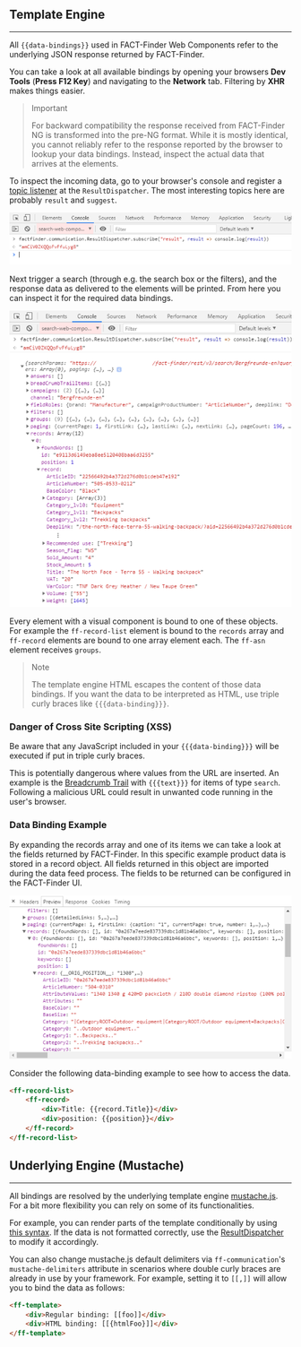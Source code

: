 ## Template Engine

---
All `{{data-bindings}}` used in FACT-Finder Web Components refer to the underlying JSON response returned by FACT-Finder.

You can take a look at all available bindings by opening your browsers **Dev Tools** (__Press F12 Key__) and navigating to the **Network** tab.
Filtering by **XHR** makes things easier.

> Important
>
> For backward compatibility the response received from FACT-Finder NG is transformed into the pre-NG format.
> While it is mostly identical, you cannot reliably refer to the response reported by the browser to lookup your data bindings.
> Instead, inspect the actual data that arrives at the elements.

To inspect the incoming data, go to your browser's console and register a [topic listener](/api/4.x/core-result-dispatcher) at the `ResultDispatcher`.
The most interesting topics here are probably `result` and `suggest`.

![Register topic listener](/images/templateEngine/register-topic-listener.PNG "Register topic listener")

Next trigger a search (through e.g. the search box or the filters), and the response data as delivered to the elements will be printed.
From here you can inspect it for the required data bindings.

![Inspect result](/images/templateEngine/inspect-result.PNG "Inspect result")

Every element with a visual component is bound to one of these objects.
For example the `ff-record-list` element is bound to the `records` array and `ff-record` elements are bound to one array element each. The `ff-asn` element receives `groups`.

> Note
>
> The template engine HTML escapes the content of those data bindings.
> If you want the data to be interpreted as HTML, use triple curly braces like `{{{data-binding}}}`.

### Danger of Cross Site Scripting (XSS)

Be aware that any JavaScript included in your `{{{data-binding}}}` will be executed if put in triple curly braces.

This is potentially dangerous where values from the URL are inserted.
An example is the [Breadcrumb Trail](/api/4.x/ff-breadcrumb-trail) with `{{{text}}}` for items of type `search`.
Following a malicious URL could result in unwanted code running in the user's browser.

### Data Binding Example

By expanding the records array and one of its items we can take a look at the fields returned by
FACT-Finder.
In this specific example product data is stored in a record object.
All fields returned in this object are imported during the data feed process.
The fields to be returned can be configured in the FACT-Finder UI.

![record_json.PNG](/images/templateEngine/record_json.PNG "slots")

Consider the following data-binding example to see how to access the data.
```html
<ff-record-list>
    <ff-record>
        <div>Title: {{record.Title}}</div>
        <div>position: {{position}}</div>
    </ff-record>
</ff-record-list>
```

## Underlying Engine (Mustache)

---
All bindings are resolved by the underlying template engine [mustache.js](https://github.com/janl/mustache.js/#mustachejs---logic-less-mustache-templates-with-javascript).
 For a bit more flexibility you can rely on some of its functionalities.

For example, you can render parts of the template conditionally by using [this syntax](https://github.com/janl/mustache.js/#false-values-or-empty-lists).
If the data is not formatted correctly, use the [ResultDispatcher](/api/4.x/core-result-dispatcher) to modify it accordingly.

You can also change mustache.js default delimiters via `ff-communication`'s `mustache-delimiters` attribute in scenarios where double curly braces are already in use by your framework.
For example, setting it to `[[,]]` will allow you to bind the data as follows:
```html
<ff-template>
    <div>Regular binding: [[foo]]</div>
    <div>HTML binding: [[{htmlFoo}]]</div>
</ff-template>
```
